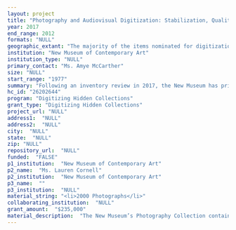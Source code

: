 ```yaml
--- 
layout: project 
title: "Photography and Audiovisual Digitization: Stabilization, Quality Control, Image Correction"
year: 2017
end_range: 2012
formats: "NULL"
geographic_extant: "The majority of the items nominated for digitization document events that occurred on-site at the New Museum of Contemporary Art in New York City. A small proportion of the materials document events that the Museum organized and co-organized at other museums and galleries in the United States, Japan, and Italy."
institution: "New Museum of Contemporary Art"
institution_type: "NULL"
primary_contact: "Ms. Amye McCarther"
size: "NULL"
start_range: "1977"
summary: "Following an inventory review in 2017, the New Museum has prioritized digitization of its collection of archival photography and audiovisual materials, currently in a fragile state and/or facing format obsolescence, for the next major initiative for its digital archive. The two part project will include stabilization, quality control, image correction, as well as ingest and curation phases."
hc_id: "26202644"
program: "Digitizing Hidden Collections"
grant_type: "Digitizing Hidden Collections"
project_url: "NULL"
address1:  "NULL"
address2:  "NULL"
city:  "NULL"
state:  "NULL"
zip: "NULL"
repository_url:  "NULL"
funded:  "FALSE"
p1_institution:  "New Museum of Contemporary Art"
p2_name:  "Ms. Lauren Cornell"
p2_institution:  "New Museum of Contemporary Art"
p3_name:  ""
p3_institution:  "NULL"
material_string: "<li>2000 Photographs</li>"
collaborating_institution:  "NULL"
grant_amount:  "$235,000"
material_description:  "The New Museum’s Photography Collection contains photographic documentation of the Museum’s early staff, exhibitions and artworks, public programs, performances, and other events dating from its founding in 1977. Of particular note are previously unseen photographs documenting early performances and cross-disciplinary occurrences that took place as part of these exhibitions or as stand-alone events. The Audiovisual Collection contains moving image and sound recordings on obsolescent analog formats. Key among these materials to be digitized are recordings dating back to the Museum’s earliest public programs, including interviews with artists and curators, and exhibitions documentation. These recordings provide rare insight into programs--and participating artists--that challenged many prevalent currencies in the art world, and that addressed controversial topics ranging from the under-representation of women and minorities in the arts to AIDS activism. This collection includes numerous materials that are frequently requested for research. Due to their fragility and often the recording format, we are unable to share and/or release these materials publicly. With digitization, these materials will be ingested into our free online digital archive and available to all. All collections materials were created by the New Museum over the course of its programming. Notable subjects include: director Marcia Tucker; curators and critics William Olander, Laura Trippi, Thelma Golden, Dan Cameron, Hilton Als, and Hans Olrich Obrist; artists Carolee Schneemann, Adrian Piper, David Wojnarowicz, Marina Abramovic, Thornton Dial, Martha Rossler, Kara Walker, Lynda Benglis, Eric Fischl, Cory Arcangel, Elizabeth Peyton, and John Waters."
---
```

